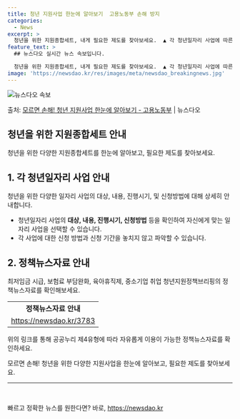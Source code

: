```yaml
---
title: 청년 지원사업 한눈에 알아보기  고용노동부 손해 방지
categories:
  - News
excerpt: >
  청년을 위한 지원종합세트, 내게 필요한 제도를 찾아보세요.  ▲ 각 청년일자리 사업에 따른 대상 및 내용, …
feature_text: >
  ## 뉴스다오 실시간 뉴스 속보입니다.

  청년을 위한 지원종합세트, 내게 필요한 제도를 찾아보세요.  ▲ 각 청년일자리 사업에 따른 대상 및 내용, …
image: 'https://newsdao.kr/res/images/meta/newsdao_breakingnews.jpg'
---
```


![뉴스다오 속보](https://newsdao.kr/res/images/meta/newsdao_breakingnews.jpg)

<p>출처: <a href="https://newsdao.kr/3783" rel="dofollow">모르면 손해! 청년 지원사업 한눈에 알아보기 - 고용노동부</a> | 뉴스다오</p>

<h2 data-ke-size="size26">청년을 위한 지원종합세트 안내</h2>
<p data-ke-size="size16">청년을 위한 다양한 지원종합세트를 한눈에 알아보고, 필요한 제도를 찾아보세요.</p>

<h2 data-ke-size="size24">1. 각 청년일자리 사업 안내</h2>
<p data-ke-size="size16">청년을 위한 다양한 일자리 사업의 대상, 내용, 진행시기, 및 신청방법에 대해 상세히 안내합니다.</p>

<ul>
<li>청년일자리 사업의 <b>대상, 내용, 진행시기, 신청방법</b> 등을 확인하여 자신에게 맞는 일자리 사업을 선택할 수 있습니다.</li>
<li>각 사업에 대한 신청 방법과 신청 기간을 놓치지 않고 파악할 수 있습니다.</li>
</ul>

<h2 data-ke-size="size24">2. 정책뉴스자료 안내</h2>
<p data-ke-size="size16">최저임금 시급, 보험료 부담완화, 육아휴직제, 중소기업 취업 청년지원정책브리핑의 정책뉴스자료를 확인해보세요.</p>

<table>
<tr>
<td style="text-align: center; height: 17px;"><b>정책뉴스자료 안내</b></td>
</tr>
<tr>
<td><a href="https://newsdao.kr/3783">https://newsdao.kr/3783</a></td>
</tr>
</table>

<p data-ke-size="size16">위의 링크를 통해 공공누리 제4유형에 따라 자유롭게 이용이 가능한 정책뉴스자료를 확인하세요.</p>

<p data-ke-size="size16">모르면 손해! 청년을 위한 다양한 지원사업을 한눈에 알아보고, 필요한 제도를 찾아보세요.</p>

<hr>

<p data-ke-size="size16">&nbsp;</p> 

빠르고 정확한 뉴스를 원한다면? 바로, <a href="https://newsdao.kr" rel="dofollow">https://newsdao.kr</a>


